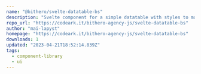 ```yaml
---
name: "@bithero/svelte-datatable-bs"
description: "Svelte component for a simple datatable with styles to match bootstrap"
repo_url: "https://codeark.it/bithero-agency-js/svelte-datatable-bs"
author: "mai-lapyst"
homepage: "https://codeark.it/bithero-agency-js/svelte-datatable-bs"
downloads: 1
updated: "2023-04-21T18:52:14.839Z"
tags: 
  - component-library
  - ui
---
```

